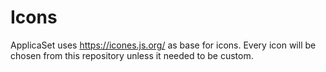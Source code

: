 # Icons

ApplicaSet uses https://icones.js.org/ as base for icons.
Every icon will be chosen from this repository unless it needed to be custom.
